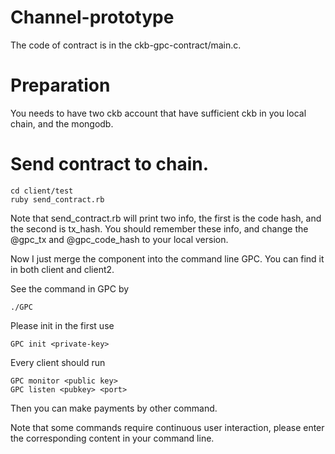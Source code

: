# Channel-prototype

The code of contract is in the ckb-gpc-contract/main.c.

# Preparation

You needs to have two ckb account that have sufficient ckb in you local chain, and the mongodb.

# Send contract to chain.

```
cd client/test
ruby send_contract.rb
```

Note that send_contract.rb will print two info, the first is the code hash, and the second is tx_hash. You should remember these info, and change the @gpc_tx and @gpc_code_hash to your local version.

Now I just merge the component into the command line GPC. You can find it in both client and client2.


See the command in GPC by 

```
./GPC
```

Please init in the first use

```
GPC init <private-key>
```

Every client should run 
```
GPC monitor <public key>
GPC listen <pubkey> <port>
```

Then you can make payments by other command.

Note that some commands require continuous user interaction, please enter the corresponding content in your command line.